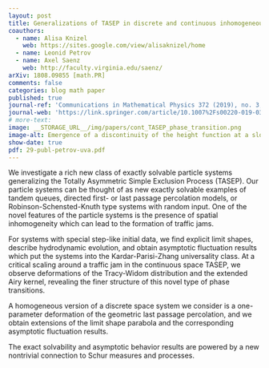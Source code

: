```yaml
---
layout: post
title: Generalizations of TASEP in discrete and continuous inhomogeneous space
coauthors: 
  - name: Alisa Knizel
    web: https://sites.google.com/view/alisaknizel/home
  - name: Leonid Petrov
  - name: Axel Saenz
    web: http://faculty.virginia.edu/saenz/
arXiv: 1808.09855 [math.PR]
comments: false
categories: blog math paper
published: true
journal-ref: 'Communications in Mathematical Physics 372 (2019), no. 3, pp 797–864.'
journal-web: 'https://link.springer.com/article/10.1007%2Fs00220-019-03495-4'
# more-text:
image: __STORAGE_URL__/img/papers/cont_TASEP_phase_transition.png
image-alt: Emergence of a discontinuity of the height function at a slowdown
show-date: true
pdf: 29-publ-petrov-uva.pdf
---
```


We investigate a rich new class of exactly solvable particle systems generalizing the Totally Asymmetric Simple Exclusion Process (TASEP). Our particle systems can be thought of as new exactly solvable examples of tandem queues, directed first- or last passage percolation models, or Robinson-Schensted-Knuth type systems with random input. One of the novel features of the particle systems is the presence of spatial inhomogeneity which can lead to the formation of traffic jams.

<!--more-->

For systems with special step-like initial data, we find explicit limit shapes, describe hydrodynamic evolution, and obtain asymptotic fluctuation results which put the systems into the Kardar-Parisi-Zhang universality class. At a critical scaling around a traffic jam in the continuous space TASEP, we observe deformations of the Tracy-Widom distribution and the extended Airy kernel, revealing the finer structure of this novel type of phase transitions.

A homogeneous version of a discrete space system we consider is a one-parameter deformation of the geometric last passage percolation, and we obtain extensions of the limit shape parabola and the corresponding asymptotic fluctuation results.
	
The exact solvability and asymptotic behavior results are powered by a new nontrivial connection to Schur measures and processes. 
